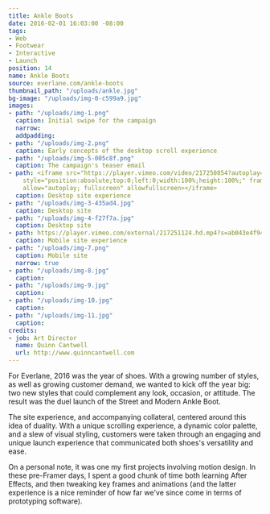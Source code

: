 ```yaml
---
title: Ankle Boots
date: 2016-02-01 16:03:00 -08:00
tags:
- Web
- Footwear
- Interactive
- Launch
position: 14
name: Ankle Boots
source: everlane.com/ankle-boots
thumbnail_path: "/uploads/ankle.jpg"
bg-image: "/uploads/img-0-c599a9.jpg"
images:
- path: "/uploads/img-1.png"
  caption: Initial swipe for the campaign
  narrow: 
  addpadding: 
- path: "/uploads/img-2.png"
  caption: Early concepts of the desktop scroll experience
- path: "/uploads/img-5-005c8f.png"
  caption: The campaign's teaser email
- path: <iframe src="https://player.vimeo.com/video/217250854?autoplay=1&loop=1&title=0&byline=0&portrait=0"
    style="position:absolute;top:0;left:0;width:100%;height:100%;" frameborder="0"
    allow="autoplay; fullscreen" allowfullscreen></iframe>
  caption: Desktop site experience
- path: "/uploads/img-3-435ad4.jpg"
  caption: Desktop site
- path: "/uploads/img-4-f27f7a.jpg"
  caption: Desktop site
- path: https://player.vimeo.com/external/217251124.hd.mp4?s=ab043e4f941079a3dd6a672289627195d4d2b124&profile_id=174
  caption: Mobile site experience
- path: "/uploads/img-7.png"
  caption: Mobile site
  narrow: true
- path: "/uploads/img-8.jpg"
  caption: 
- path: "/uploads/img-9.jpg"
  caption: 
- path: "/uploads/img-10.jpg"
  caption: 
- path: "/uploads/img-11.jpg"
  caption: 
credits:
- job: Art Director
  name: Quinn Cantwell
  url: http://www.quinncantwell.com
---
```


For Everlane, 2016 was the year of shoes. With a growing number of styles, as well as growing customer demand, we wanted to kick off the year big: two new styles that could complement any look, occasion, or attitude. The result was the duel launch of the Street and Modern Ankle Boot.

The site experience, and accompanying collateral, centered around this idea of duality. With a unique scrolling experience, a dynamic color palette, and a slew of visual styling, customers were taken through an engaging and unique launch experience that communicated both shoes's versatility and ease.

On a personal note, it was one my first projects involving motion design. In these pre-Framer days, I spent a good chunk of time both learning After Effects, and then tweaking key frames and animations (and the latter experience is a nice reminder of how far we've since come in terms of prototyping software).
